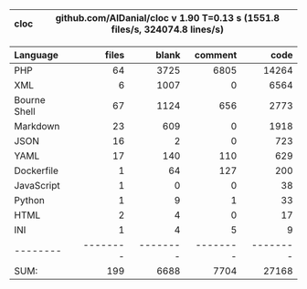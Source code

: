 
cloc|github.com/AlDanial/cloc v 1.90  T=0.13 s (1551.8 files/s, 324074.8 lines/s)
--- | ---

Language|files|blank|comment|code
:-------|-------:|-------:|-------:|-------:
PHP|64|3725|6805|14264
XML|6|1007|0|6564
Bourne Shell|67|1124|656|2773
Markdown|23|609|0|1918
JSON|16|2|0|723
YAML|17|140|110|629
Dockerfile|1|64|127|200
JavaScript|1|0|0|38
Python|1|9|1|33
HTML|2|4|0|17
INI|1|4|5|9
--------|--------|--------|--------|--------
SUM:|199|6688|7704|27168
